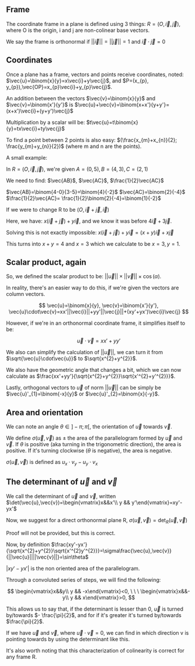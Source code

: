 
## Frame

The coordinate frame in a plane is defined using 3 things: $R=(O, \vec{i}, \vec{j})$, where O is the origin, i and j are non-colinear base vectors.

We say the frame is orthonormal if $||\vec{i}||=||\vec{j}||=1$ and $\vec{i}\cdot\vec{j}=0$


## Coordinates

Once a plane has a frame, vectors and points receive coordinates, noted: $\vec{u}=\binom{x}{y}=x\vec{i}+y\vec{j}$, and $P=(x_{p}, y_{p}),\vec{OP}=x_{p}\vec{i}+y_{p}\vec{j}$. 

An addition between the vectors $\vec{v}=\binom{x}{y}$ and $\vec{v}=\binom{x'}{y'}$ is $\vec{u}+\vec{v}=\binom{x+x'}{y+y'}=(x+x')\vec{i}+(y+y')\vec{j}$

Multiplication by a scalar will be: $t\vec{u}=t\binom{x}{y}=tx\vec{i}+ty\vec{j}$

To find a point between 2 points is also easy: $(\frac{x_{m}+x_{n}}{2}; \frac{y_{m}+y_{n}}{2})$ (where m and n are the points).


A small example:

In $R=(O,\vec{i},\vec{j})$, we're given $A=(0,5), B=(4,3), C=(2,1)$

We need to find: $\vec{AB}$, $\vec{AC}$, $\frac{1}{2}\vec{AC}$

$\vec{AB}=\binom{4-0}{3-5}=\binom{4}{-2}$
$\vec{AC}=\binom{2}{-4}$
$\frac{1}{2}\vec{AC}= \frac{1}{2}\binom{2}{-4}=\binom{1}{-2}$


If we were to change R to be $(O, \vec{i}+\vec{j},\vec{i})$

Here, we have: $x(\vec{i}+\vec{j})+y\vec{i}$, and we know it was before $4\vec{i}+3\vec{j}$.

Solving this is not exactly impossible: $x(\vec{i}+\vec{j})+y\vec{i}=(x+y)\vec{i}+x\vec{j}$

This turns into $x+y=4$ and $x=3$ which we calculate to be $x=3, y=1$.


## Scalar product, again

So, we defined the scalar product to be: $||\vec{u}||\times||\vec{v}||\times\cos(\alpha)$. 

In reality, there's an easier way to do this, if we're given the vectors are column vectors.

$$
\vec{u}=\binom{x}{y}, \vec{v}=\binom{x'}{y'}, \vec{u}\cdot\vec{v}=xx'||\vec{i}||+yy'||\vec{j}||+(xy'+yx')\vec{i}\vec{j}
$$

However, if we're in an orthonormal coordinate frame, it simplifies itself to be:

$$
\vec{u}\cdot\vec{v}=xx' + yy'
$$

We also can simplify the calculation of $||\vec{u}||$, we can turn it from $\sqrt{\vec{u}\cdot\vec{u}}$ to $\sqrt{x^{2}+y^{2}}$.

We also have the geometric angle that changes a bit, which we can now calculate as $\frac{xx'+yy'}{\sqrt{x^{2}+y^{2}}\sqrt{x'^{2}+y'^{2}}}$.

Lastly, orthogonal vectors to $\vec{u}$ of norm $||\vec{u}||$ can be simply be $\vec{u}'_{1}=\binom{-x}{y}$ or $\vec{u}'_{2}=\binom{x}{-y}$.

## Area and orientation

We can note an angle $\theta\in]-\pi;\pi[$, the orientation of $\vec{u}$ towards $\vec{v}$.

We define $\sigma(\vec{u},\vec{v})$ as $\pm$ the area of the parallelogram formed by $\vec{u}$ and $\vec{v}$. If $\theta$ is positive (aka turning in the trigonometric direction), the area is positive. If it's turning clockwise ($\theta$ is negative), the area is negative.

$\sigma(\vec{u},\vec{v})$ is defined as $u_{x}\cdot v_{y}-u_{y}\cdot v_{x}$

## The determinant of $\vec{u}$ and $\vec{v}$

We call the determinant of $\vec{u}$ and $\vec{v}$, written $\det(\vec{u},\vec{v})=\begin{vmatrix}x&&x'\\ y && y'\end{vmatrix}=xy'-yx'$

Now, we suggest for a direct orthonormal plane R, $\sigma(\vec{u},\vec{v})=\det_{R}(\vec{u},\vec{v})$

Proof will not be provided, but this is correct.

Now, by definition $\frac{xy'-yx'}{\sqrt{x^{2}+y^{2}}\sqrt{x'^{2}y'^{2}}}=\sigma\frac{\vec{u},\vec{v}}{||\vec{u}||||\vec{v}||}=\sin\theta$

$|xy'-yx'|$ is the non oriented area of the parallelogram. 

Through a convoluted series of steps, we will find the following:

$$
\begin{vmatrix}x&&y\\ y && -x\end{vmatrix}<0, \ \ \ \begin{vmatrix}x&&-y\\ y && x\end{vmatrix}>0, 
$$

This allows us to say that, if the determinant is lesser than 0, $\vec{u}$ is turned by/towards $- \frac{\pi}{2}$, and for if it's greater it's turned by/towards $\frac{\pi}{2}$. 

If we have $\vec{u}$ and $\vec{v}$, where $\vec{u}\cdot\vec{v}=0$, we can find in which direction v is pointing towards by using the determinant like this.

It's also worth noting that this characterization of colinearity is correct for any frame R.


